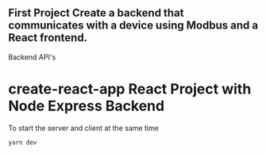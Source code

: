 ## First Project Create a backend that communicates with a device using Modbus and a React frontend.

Backend API's

# create-react-app React Project with Node Express Backend

To start the server and client at the same time

```
yarn dev
```
